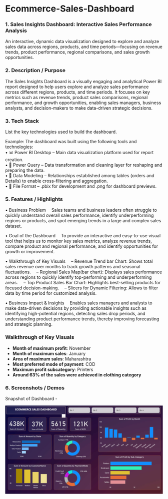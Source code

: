 # Ecommerce-Sales-Dashboard
### 1.	Sales Insights Dashboard: Interactive Sales Performance Analysis
An interactive, dynamic data visualization  designed to explore and analyze sales data across regions, products, and time periods—focusing on revenue trends, product performance, regional comparisons, and sales growth opportunities.

### 2.	 Description / Purpose
The Sales Insights Dashboard is a visually engaging and analytical Power BI report designed to help users explore and analyze sales performance across different regions, products, and time periods. It focuses on key metrics such as revenue trends, product sales comparisons, regional performance, and growth opportunities, enabling sales managers, business analysts, and decision-makers to make data-driven strategic decisions.
### 3.	Tech Stack
List the key technologies used to build the dashboard.

Example:
The dashboard was built using the following tools and technologies:<br>
•	📊 Power BI Desktop – Main data visualization platform used for report creation.<br>
•	📂 Power Query – Data transformation and cleaning layer for reshaping and preparing the data.<br>
•	📝 Data Modeling – Relationships established among tables (orders and Details) to enable cross-filtering and aggregation.<br>
•	📁 File Format – .pbix for development and .png for dashboard previews.


### 5.	Features / Highlights
• Business Problem
 Sales teams and business leaders often struggle to quickly understand overall sales performance, identify underperforming regions or products, and spot emerging trends in a large and complex sales dataset.

• Goal of the Dashboard
 To provide an interactive and easy-to-use visual tool that helps us to monitor key sales metrics, analyze revenue trends, compare product and regional performance, and identify opportunities for growth or improvement.

• Walkthrough of Key Visuals
 – Revenue Trend bar Chart: Shows total sales revenue over months to track growth patterns and seasonal fluctuations.
 – Regional Sales Map(bar chart): Displays sales performance across regions to quickly identify top-performing and underperforming areas.
 – Top Product Sales Bar Chart: Highlights best-selling products for focused decision-making.
 – Slicers for Dynamic Filtering: Allows  to filter data by time period for customized analysis.

• Business Impact & Insights
 Enables sales managers and analysts to make data-driven decisions by providing actionable insights such as identifying high-potential regions, detecting sales drop periods, and understanding product performance trends, thereby improving forecasting and strategic planning.


### Walkthrough of Key Visuals

- **Month of maximum profit**: November  
- **Month of maximum sales**: January  
- **Area of maximum sales**: Maharashtra  
- **Most preferred mode of payment**: COD  
- **Maximum profit subcategory**: Printers  
- **Around 63% of the sales were achieved in clothing category**


### 6.	Screenshots / Demos
Snapshot of Dashboard -

![Sales Dashboard Preview](https://github.com/24F1002414/Ecommerce-Sales-Dashboard/blob/main/Snapshot%20of%20Sales%20Dashboard.png)
